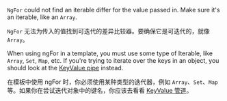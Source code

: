 `NgFor` could not find an iterable differ for the value passed in. Make sure it's an iterable, like an `Array`.

`NgFor` 无法为传入的值找到可迭代的差异比较器。要确保它是可迭代的，就像 `Array`。

When using ngFor in a template, you must use some type of Iterable, like `Array`, `Set`, `Map`, etc.
If you're trying to iterate over the keys in an object, you should look at the [KeyValue pipe](/api/common/KeyValuePipe) instead.

在模板中使用 ngFor 时，你必须使用某种类型的迭代器，例如 `Array`、`Set`、`Map` 等。如果你在尝试迭代对象中的键名，你应该去看看 [KeyValue 管道](/api/common/KeyValuePipe)。